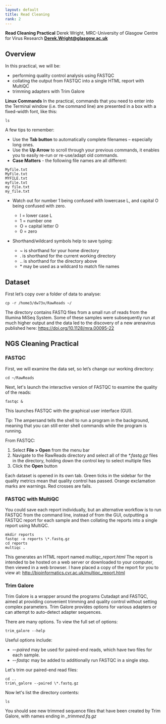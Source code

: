 ```yaml
---
layout: default
title: Read Cleaning
rank: 2
---
```


**Read Cleaning Practical**
Derek Wright, MRC-University of Glasgow Centre for Virus Research
[**Derek.Wright@glasgow.ac.uk**](mailto:Derek.Wright@glasgow.ac.uk)
## Overview

In this practical, we will be: 
- performing quality control analysis using FASTQC
- collating the output from FASTQC into a single HTML report with MultiQC
- trimming adapters with Trim Galore

**Linux Commands**
In the practical, commands that you need to enter into the Terminal window (i.e. the command line) are presented in a box with a fixed-width font, like this:
```
ls
```
A few tips to remember:
- Use the **Tab button** to automatically complete filenames – especially long ones.
- Use the **Up Arrow** to scroll through your previous commands, it enables you to easily re-run or re-use/adapt old commands.
- **Case Matters** - the following file names are all different:
```
Myfile.txt
MyFile.txt
MYFILE.txt
myfile.txt
my file.txt
my_file.txt
```
- Watch out for number 1 being confused with lowercase L, and capital O being confused with zero. 
    - l = lower case L
    - 1 = number one
    - O = capital letter O
    - 0 = zero

- Shorthand/wildcard symbols help to save typing:
    - ~ is shorthand for your home directory
    - . is shorthand for the current working directory
    - .. is shorthand for the directory above
    - \* may be used as a wildcard to match file names
      
## Dataset

First let’s copy over a folder of data to analyse:
```
cp -r /home3/dw73x/RawReads ~/
```
The directory contains FASTQ files from a small run of reads from the Illumina MiSeq System. Some of these samples were subsequently run at much higher output and the data led to the discovery of a new arenavirus published here:
<https://doi.org/10.1128/mra.00095-22>
## NGS Cleaning Practical
### FASTQC
First, we will examine the data set, so let’s change our working directory:
```
cd ~/RawReads
```
Next, let's launch the interactive version of FASTQC to examine the quality of the reads:
```
fastqc &
```
This launches FASTQC with the graphical user interface (GUI). 

*Tip:* The ampersand tells the shell to run a program in the background, meaning that you can still enter shell commands while the program is running.

From FASTQC:	
1. Select **File > Open** from the menu bar
1. Navigate to the RawReads directory and select all of the *\*.fastq.gz* files in the directory, holding down the control key to select multiple files
1. Click the **Open** button

Each dataset is opened in its own tab. Green ticks in the sidebar for the quality metrics mean that quality control has passed. Orange exclamation marks are warnings. Red crosses are fails.
### **FASTQC with MultiQC**
You could save each report individually, but an alternative workflow is to run FASTQC from the command line, instead of from the GUI, outputting a FASTQC report for each sample and then collating the reports into a single report using MultiQC.
```
mkdir reports
fastqc -o reports \*.fastq.gz
cd reports
multiqc .
```
This generates an HTML report named *multiqc\_report.html*
The report is intended to be hosted on a web server or downloaded to your computer, then viewed in a web browser. 
I have placed a copy of the report for you to view at:
<http://bioinformatics.cvr.ac.uk/multiqc_report.html>
### **Trim Galore**
Trim Galore is a wrapper around the programs Cutadapt and FASTQC, aimed at providing convenient trimming and quality control without setting complex parameters. 
Trim Galore provides options for various adapters or can attempt to auto-detect adapter sequences. 

There are many options. To view the full set of options:
```
trim_galore --help
```
Useful options include:
- *–-paired* may be used for paired-end reads, which have two files for each sample. 
- *–-fastqc* may be added to additionally run FASTQC in a single step.

Let's trim our paired-end read files:
```
cd ..
trim\_galore --paired \*.fastq.gz
```
Now let's list the directory contents:
```
ls
```
You should see new trimmed sequence files that have been created by Trim Galore, with names ending in *\_trimmed.fq.gz*
